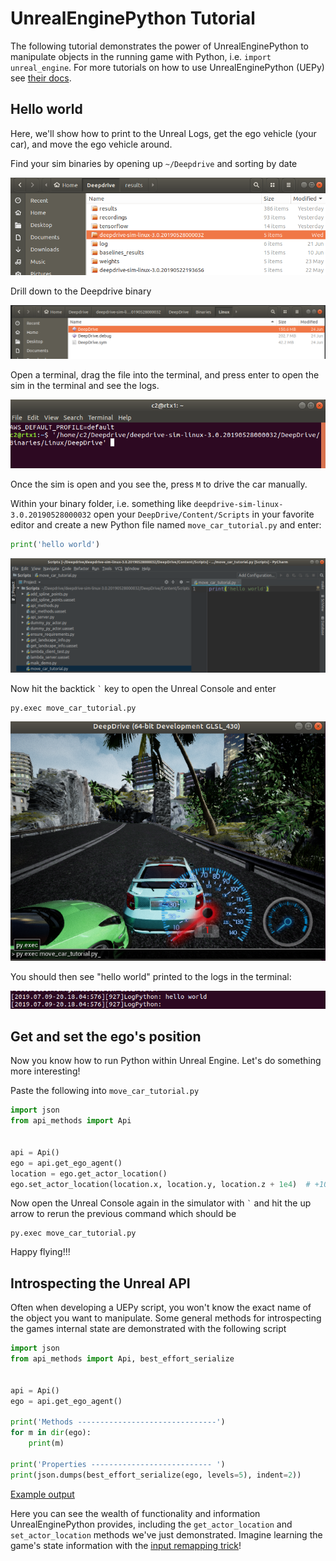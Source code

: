 # UnrealEnginePython Tutorial

The following tutorial demonstrates the power of UnrealEnginePython to manipulate objects in the running game with Python, i.e. `import unreal_engine`. For more tutorials on how to use UnrealEnginePython (UEPy) see [their docs](https://github.com/deepdrive/UnrealEnginePython/tree/master/tutorials).

## Hello world
Here, we'll show how to print to the Unreal Logs, get the ego vehicle (your car), and move the ego vehicle around.

Find your sim binaries by opening up `~/Deepdrive` and sorting by date 

![Find sim bin](/docs/tutorial/uepy/find-sim-bin.png)

Drill down to the Deepdrive binary

![Drill down](/docs/tutorial/uepy/sim-bin-drill-down.png)

Open a terminal, drag the file into the terminal, and press enter to open the sim in the terminal and see the logs.

![Terminal open sim](/docs/tutorial/uepy/terminal-open-sim.png)

Once the sim is open and you see the, press `M` to drive the car manually.

Within your binary folder, i.e. something like `deepdrive-sim-linux-3.0.20190528000032` open your `DeepDrive/Content/Scripts` in your favorite editor and create a new Python file named `move_car_tutorial.py` and enter:  

```python
print('hello world')
```

![Editor open](/docs/tutorial/uepy/editor-open.png)

Now hit the backtick `` ` `` key to open the Unreal Console and enter

```
py.exec move_car_tutorial.py
```

![Unreal Console Hello World](/docs/tutorial/uepy/unreal-console-hello-world.png)

You should then see "hello world" printed to the logs in the terminal:

![Terminal Hello World](/docs/tutorial/uepy/terminal-hello-world.png)

## Get and set the ego's position

Now you know how to run Python within Unreal Engine. Let's do something more interesting!

Paste the following into `move_car_tutorial.py`


```python
import json
from api_methods import Api


api = Api()
ego = api.get_ego_agent()
location = ego.get_actor_location()
ego.set_actor_location(location.x, location.y, location.z + 1e4)  # +100m
```

Now open the Unreal Console again in the simulator with `` ` `` and hit the up arrow to rerun the previous command which should be 

```
py.exec move_car_tutorial.py
```

Happy flying!!!

## Introspecting the Unreal API

Often when developing a UEPy script, you won't know the exact name of the object you want to manipulate. Some general methods for introspecting the games internal state are demonstrated with the following script

```python
import json
from api_methods import Api, best_effort_serialize


api = Api()
ego = api.get_ego_agent()

print('Methods -------------------------------')
for m in dir(ego):
    print(m)

print('Properties --------------------------- ')
print(json.dumps(best_effort_serialize(ego, levels=5), indent=2))

```

[Example output](https://gist.githubusercontent.com/crizCraig/b9f9f86dc404a5658a85328e490d585e/raw/111e2e717d06ccd928683a782d7a70009a785a62/gistfile1.txt) 

Here you can see the wealth of functionality and information UnrealEnginePython provides, including the `get_actor_location` and `set_actor_location` methods we've just demonstrated. Imagine learning the game's state information with the [input remapping trick](https://arxiv.org/abs/1504.00702)! 

